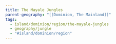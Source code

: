 ```yaml
---
title: The Mayale Jungles
parent-geography: "[[Dominion, The Mainland]]"
tags:
  - island/dominion/region/the-mayale-jungles
  - geography/jungle
  - "#island/dominion/region"
---
```

